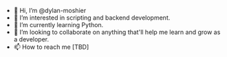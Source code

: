 - 👋 Hi, I’m @dylan-moshier
- 👀 I’m interested in scripting and backend development.
- 🌱 I’m currently learning Python.
- 💞️ I’m looking to collaborate on anything that'll help me learn and grow as a developer.
- 📫 How to reach me [TBD]

<!---
dylan-moshier/dylan-moshier is a ✨ special ✨ repository because its `README.md` (this file) appears on your GitHub profile.
You can click the Preview link to take a look at your changes.
--->
